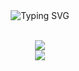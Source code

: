 
<div align="center">
  <img src="https://readme-typing-svg.demolab.com?font=Montserrat&weight=900&size=43&duration=0.0000001&pause=0.0000001&color=3251BB&center=true&vCenter=true&repeat=false&width=435&height=120&lines=Silent+Solve." alt="Typing SVG" />
</div>

<br>


<p align="center">
  <img src="https://git-hub-streak-stats.vercel.app?user=adambankz&theme=transparent&hide_border=true&hide_longest_streak=true"
</p>

<br>



<img src="https://raw.githubusercontent.com/Trilokia/Trilokia/379277808c61ef204768a61bbc5d25bc7798ccf1/bottom_header.svg">
